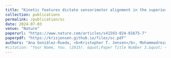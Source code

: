 ```yaml
---
title: "Kinetic features dictate sensorimotor alignment in the superior colliculus"
collection: publications
permalink: /publication/sc
date: 2024-07-03
venue: "Nature"
paperurl: "https://www.nature.com/articles/s41593-024-01675-7"
paperpdf: "https://krisjensen.github.io/files/sc.pdf"
authors: "Ana González-Rueda, <b>Kristopher T. Jensen</b>, Mohammadreza Noormandipour, Daniel de Malmazet, Jonathan Wilson, Ernesto Ciabatti, Jisoo Kim, Elena Williams, Jasper Poort, Guillaume Hennequin, Marco Tripodi"
#citation: "Your Name, You. (2015). &quot;Paper Title Number 3.&quot; <i>Journal 1</i>. 1(3)."
---
```

